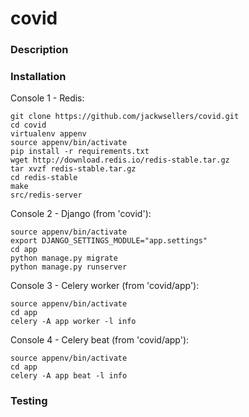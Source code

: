 # covid


### Description


### Installation

Console 1 - Redis:
```
git clone https://github.com/jackwsellers/covid.git
cd covid
virtualenv appenv
source appenv/bin/activate
pip install -r requirements.txt
wget http://download.redis.io/redis-stable.tar.gz
tar xvzf redis-stable.tar.gz
cd redis-stable
make
src/redis-server
```

Console 2 - Django (from 'covid'):
```
source appenv/bin/activate
export DJANGO_SETTINGS_MODULE="app.settings"
cd app
python manage.py migrate
python manage.py runserver
```

Console 3 - Celery worker (from 'covid/app'):
```
source appenv/bin/activate
cd app
celery -A app worker -l info
```

Console 4 - Celery beat (from 'covid/app'):
```
source appenv/bin/activate
cd app
celery -A app beat -l info
```


### Testing